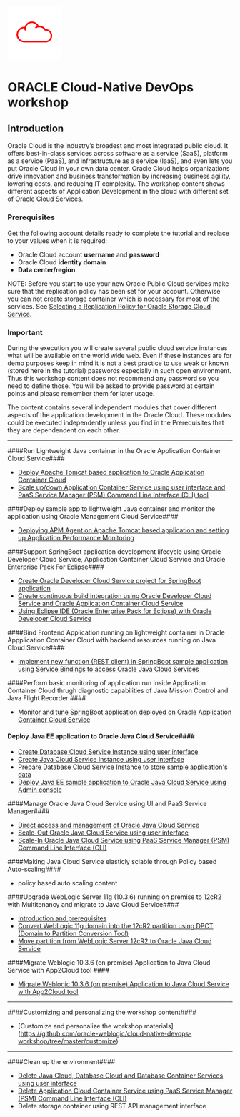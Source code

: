 ![](images/customer.logo.png)
---
# ORACLE Cloud-Native DevOps workshop #

## Introduction ##

Oracle Cloud is the industry’s broadest and most integrated public cloud. It offers best-in-class services across software as a service (SaaS), platform as a service (PaaS), and infrastructure as a service (IaaS), and even lets you put Oracle Cloud in your own data center. Oracle Cloud helps organizations drive innovation and business transformation by increasing business agility, lowering costs, and reducing IT complexity. The workshop content shows different aspects of Application Development in the cloud with different set of Oracle Cloud Services.

### Prerequisites ###

Get the following account details ready to complete the tutorial and replace to your values when it is required:

+ Oracle Cloud account **username** and **password**
+ Oracle Cloud **identity domain**
+ **Data center/region**

NOTE: Before you start to use your new Oracle Public Cloud services make sure that the replication policy has been set for your account. Otherwise you can not create storage container which is necessary for most of the services. See [Selecting a Replication Policy for Oracle Storage Cloud Service](https://docs.oracle.com/cloud/latest/storagecs_common/CSSTO/GUID-5D53C11F-3D9E-43E4-8D1D-DDBB95DEC715.htm).

### Important ###

During the execution you will create several public cloud service instances what will be available on the world wide web. Even if these instances are for demo purposes keep in mind it is not a best practice to use weak or known (stored here in the tutorial) passwords especially in such open environment. Thus this workshop content does not recommend any password so you need to define those. You will be asked to provide password at certain points and please remember them  for  later usage. 

The content contains several independent modules that cover different aspects of the application development in the Oracle Cloud. These modules could be executed independently unless you find in the Prerequisites that they are dependendent on each other. 

----

####Run Lightweight Java container in the  Oracle Application Container Cloud Service####

+ [Deploy Apache Tomcat based application to Oracle Application Container Cloud](accs.tomcat/README.md)
+ [Scale up/down Application Container Service using user interface and PaaS Service Manager (PSM) Command Line Interface (CLI) tool](https://github.com/oracle-weblogic/weblogic-innovation-seminars/blob/caf-12.2.1/cloud.demos/jcs.basics/scale.up.down.accs.md)

####Deploy sample app to lightweight Java container and monitor the application using Oracle Management Cloud Service####
+ [Deploying APM Agent on Apache Tomcat based application and setting up Application Performance Monitoring](apm/README.md)

####Support SpringBoot application development lifecycle using Oracle Developer Cloud Service, Application Container Cloud Service and Oracle Enterprise Pack For Eclipse####

+ [Create Oracle Developer Cloud Service project for SpringBoot application](https://github.com/oracle-weblogic/weblogic-innovation-seminars/blob/caf-12.2.1/cloud.demos/jcs.basics/create.devcs.project.springboot.md)
+ [Create continuous build integration using Oracle Developer Cloud Service and Oracle Application Container Cloud Service](https://github.com/oracle-weblogic/weblogic-innovation-seminars/blob/caf-12.2.1/cloud.demos/jcs.basics/devcs.accs.ci.md)
+ [Using Eclipse IDE (Oracle Enterprise Pack for Eclipse) with Oracle Developer Cloud Service](https://github.com/oracle-weblogic/weblogic-innovation-seminars/blob/caf-12.2.1/cloud.demos/jcs.basics/setup.oepe.md)

####Bind Frontend Application running on lightweight container in Oracle Appplication Container Cloud with backend resources running on Java Cloud Service####

+ [Implement new function (REST client) in SpringBoot sample application using Service Bindings to access Oracle Java Cloud Services](https://github.com/oracle-weblogic/weblogic-innovation-seminars/blob/caf-12.2.1/cloud.demos/jcs.basics/change.mgmt.devcs.md)

####Perform basic monitoring of application run inside Application Container Cloud thrugh diagnostic capabilities of Java Mission Control and Java Flight Recorder ####

+ [Monitor and tune SpringBoot application deployed on Oracle Application Container Cloud Service](https://github.com/oracle-weblogic/weblogic-innovation-seminars/blob/caf-12.2.1/cloud.demos/jcs.basics/monitor.application.deployed.accs.md)


#### Deploy Java EE application to Oracle Java Cloud Service####

+ [Create Database Cloud Service Instance using user interface](https://github.com/oracle-weblogic/weblogic-innovation-seminars/blob/caf-12.2.1/cloud.demos/jcs.basics/create.dbcs.ui.md)
+ [Create Java Cloud Service Instance using user interface](https://github.com/oracle-weblogic/weblogic-innovation-seminars/blob/caf-12.2.1/cloud.demos/jcs.basics/create.jcs.ui.md)
+ [Prepare Database Cloud Service Instance to store sample application's data](https://github.com/oracle-weblogic/weblogic-innovation-seminars/blob/caf-12.2.1/cloud.demos/jcs.basics/prepare.dbcs.md)
+ [Deploy Java EE sample application to Oracle Java Cloud Service using Admin console](https://github.com/oracle-weblogic/weblogic-innovation-seminars/blob/caf-12.2.1/cloud.demos/jcs.basics/deploy.to.jcs.md)

####Manage Oracle Java Cloud Service using UI and PaaS Service Manager####

+ [Direct access and management of Oracle Java Cloud Service](https://github.com/oracle-weblogic/weblogic-innovation-seminars/blob/caf-12.2.1/cloud.demos/jcs.basics/view.jcs.log.using.ssh.md)
+ [Scale-Out Oracle Java Cloud Service using user interface](https://github.com/oracle-weblogic/weblogic-innovation-seminars/blob/caf-12.2.1/cloud.demos/jcs.basics/jcs.scale.md)
+ [Scale-In Oracle Java Cloud Service using PaaS Service Manager (PSM) Command Line Interface (CLI)](https://github.com/oracle-weblogic/weblogic-innovation-seminars/blob/caf-12.2.1/cloud.demos/jcs.basics/psm.cli.md)

####Making Java Cloud Service elasticly sclable through Policy based Auto-scaling####
+ policy based auto scaling content



####Upgrade WebLogic Server 11g (10.3.6) running on premise to 12cR2 with Multitenancy and migrate to Java Cloud Service####

+ [Introduction and prerequisites](https://github.com/oracle-weblogic/weblogic-innovation-seminars/blob/caf-12.2.1/cloud.demos/jcs.basics/lift.andshift.intro.and.prereq.md) 
+ [Convert WebLogic 11g domain into the 12cR2 partition using DPCT (Domain to Partition Conversion Tool)](https://github.com/oracle-weblogic/weblogic-innovation-seminars/blob/caf-12.2.1/cloud.demos/HOL7606/dpct.11g.12R2.migration.md)
+ [Move partition from WebLogic Server 12cR2 to Oracle Java Cloud Service](https://github.com/oracle-weblogic/weblogic-innovation-seminars/blob/caf-12.2.1/cloud.demos/HOL7606/lift.and.shift.md)

####Migrate Weblogic 10.3.6 (on premise) Application to Java Cloud Service with App2Cloud tool ####

+ [Migrate Weblogic 10.3.6 (on premise) Application to Java Cloud Service with App2Cloud tool](https://github.com/oracle-weblogic/weblogic-innovation-seminars/tree/caf-12.2.1/cloud.demos/app.2.cloud)
 
----
 
####Customizing and personalizing the workshop content####
 
 + [Customize and personalize the workshop materials] (https://github.com/oracle-weblogic/cloud-native-devops-workshop/tree/master/customize)
 
----
 
####Clean up the environment####

+ [Delete Java Cloud, Database Cloud and Database Container Services using user interface](https://github.com/oracle-weblogic/weblogic-innovation-seminars/blob/caf-12.2.1/cloud.demos/jcs.basics/cleanup.md)
+ [Delete Application Cloud Container Service using PaaS Service Manager (PSM) Command Line Interface (CLI)](https://github.com/oracle-weblogic/weblogic-innovation-seminars/blob/caf-12.2.1/cloud.demos/jcs.basics/cleanup.psm.md)
+ Delete storage container using REST API management interface
